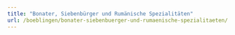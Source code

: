 ```yaml
---
title: "Bonater, Siebenbürger und Rumänische Spezialitäten"
url: /boeblingen/bonater-siebenbuerger-und-rumaenische-spezialitaeten/
---
```

